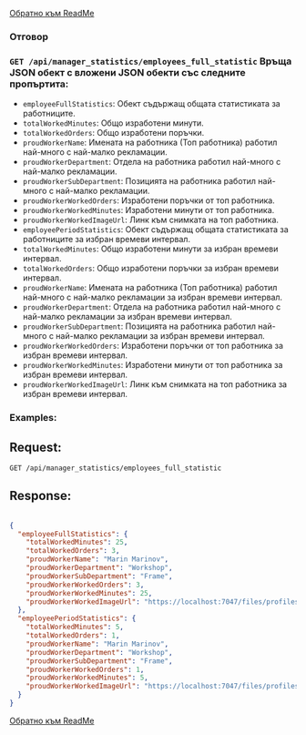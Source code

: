 [Обратно към ReadMe](/README.md)

### Отговор

### `GET /api/manager_statistics/employees_full_statistic` Връща JSON обект с вложени JSON обекти със следните пропъртита:
- `employeeFullStatistics`: Обект съдържащ общата статистиката за работниците.
- `totalWorkedMinutes`: Общо изработени минути.
- `totalWorkedOrders`: Общо изработени поръчки.
- `proudWorkerName`: Имената на работника (Топ работника) работил най-много с най-малко рекламации.
- `proudWorkerDepartment`: Отдела на работника работил най-много с най-малко рекламации.
- `proudWorkerSubDepartment`: Позицията на работника работил най-много с най-малко рекламации.
- `proudWorkerWorkedOrders`: Изработени поръчки от топ работника.
- `proudWorkerWorkedMinutes`: Изработени минути от топ работника.
- `proudWorkerWorkedImageUrl`: Линк към снимката на топ работника.
- `employeePeriodStatistics`: Обект съдържащ общата статистиката за работниците за избран времеви интервал.
- `totalWorkedMinutes`: Общо изработени минути за избран времеви интервал.
- `totalWorkedOrders`: Общо изработени поръчки за избран времеви интервал.
- `proudWorkerName`: Имената на работника (Топ работника) работил най-много с най-малко рекламации за избран времеви интервал.
- `proudWorkerDepartment`: Отдела на работника работил най-много с най-малко рекламации за избран времеви интервал.
- `proudWorkerSubDepartment`: Позицията на работника работил най-много с най-малко рекламации за избран времеви интервал.
- `proudWorkerWorkedOrders`: Изработени поръчки от топ работника за избран времеви интервал.
- `proudWorkerWorkedMinutes`: Изработени минути от топ работника за избран времеви интервал.
- `proudWorkerWorkedImageUrl`: Линк към снимката на топ работника за избран времеви интервал.

### Examples:

## Request:

```
GET /api/manager_statistics/employees_full_statistic
```

## Response:

```json
	
{
  "employeeFullStatistics": {
    "totalWorkedMinutes": 25,
    "totalWorkedOrders": 3,
    "proudWorkerName": "Marin Marinov",
    "proudWorkerDepartment": "Workshop",
    "proudWorkerSubDepartment": "Frame",
    "proudWorkerWorkedOrders": 3,
    "proudWorkerWorkedMinutes": 25,
    "proudWorkerWorkedImageUrl": "https://localhost:7047/files/profiles/frameworker/2024/1/21003785-a275-4139-ae20-af6a6cf8fea8/3d740d0b-cd96-4400-9227-802b1526e1e3.webp"
  },
  "employeePeriodStatistics": {
    "totalWorkedMinutes": 5,
    "totalWorkedOrders": 1,
    "proudWorkerName": "Marin Marinov",
    "proudWorkerDepartment": "Workshop",
    "proudWorkerSubDepartment": "Frame",
    "proudWorkerWorkedOrders": 1,
    "proudWorkerWorkedMinutes": 5,
    "proudWorkerWorkedImageUrl": "https://localhost:7047/files/profiles/frameworker/2024/1/21003785-a275-4139-ae20-af6a6cf8fea8/3d740d0b-cd96-4400-9227-802b1526e1e3.webp"
  }
}

```
[Обратно към ReadMe](/README.md)